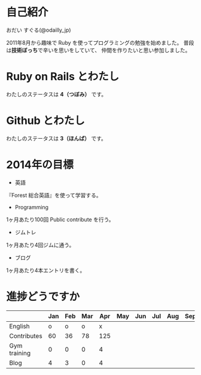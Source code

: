 # 自己紹介
おだい すぐる(@odailly_jp)

2011年8月から趣味で Ruby を使ってプログラミングの勉強を始めました。
普段は**技術ぼっち**で辛いを思いをしていて、
仲間を作りたいと思い参加しました。

# Ruby on Rails とわたし
わたしのステータスは **4（つぼみ）** です。

# Github とわたし
わたしのステータスは **3（ほんば）** です。  

# 2014年の目標
- 英語

『Forest 総合英語』を使って学習する。

- Programming

1ヶ月あたり100回 Public contribute を行う。

- ジムトレ

1ヶ月あたり4回ジムに通う。

- ブログ

1ヶ月あたり4本エントリを書く。

# 進捗どうですか
|              | Jan | Feb | Mar | Apr | May | Jun | Jul | Aug | Sep | Oct | Nov | Dec |
|:-------------|-----|-----|-----|-----|-----|-----|-----|-----|-----|-----|-----|----:|
| English      |  o  |  o  |  o  |  x  |     |     |     |     |     |     |     |     |
| Contributes  |  60 |  36 |  78 | 125 |     |     |     |     |     |     |     |     |
| Gym training |   0 |   0 |   0 |   4 |     |     |     |     |     |     |     |     |
| Blog         |   4 |   3 |   0 |   4 |     |     |     |     |     |     |     |     |

